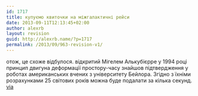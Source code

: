 ```yaml
---
id: 1717
title: купуємо квиточки на міжгалактичні рейси
date: 2013-09-11T12:13:45+02:00
author: alexrb
layout: revision
guid: http://alexrb.name/?p=1717
permalink: /2013/09/963-revision-v1/
---
```

отож, це схоже відбулося. відкритий Мігелем Алькубієрре у 1994 році принцип двигуна деформації простору-часу знайшов підтвердження у роботах американських вчених з університету Бейлора. Згідно з їхніми розрахунками 25 світових років можна буде подалати за кілька секунд.  
[via](http://korrespondent.net/tech/technews/563188)
